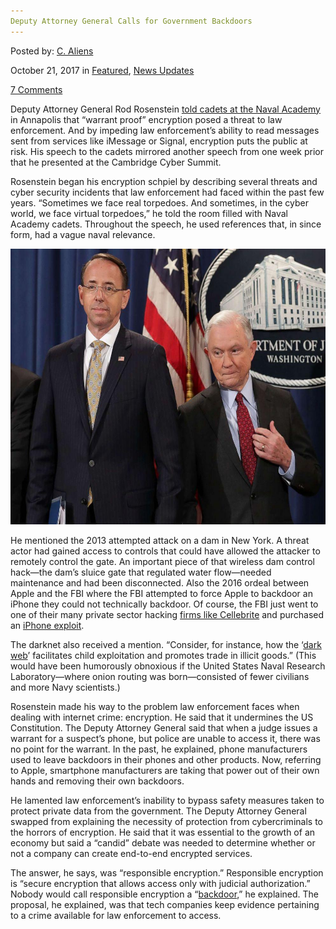 ```yaml
---
Deputy Attorney General Calls for Government Backdoors
---
```

<article class="post-listing post-23187 post type-post status-publish format-standard has-post-thumbnail hentry 
 tag-attorney tag-backdoors tag-calls tag-deputy tag-general tag-government">
    
<div class="post-inner">
    
    
    
<span>Posted by: <a href="https://www.deepdotweb.com/author/caliens/" title="">C. Aliens </a></span>
    
    
<span>October 21, 2017</span>
<span>in <a href="https://www.deepdotweb.com/category/deepdot-news/" rel="category tag">Featured</a>, <a href="https://www.deepdotweb.com/category/news-updates/" rel="category tag">News Updates</a></span>
    
<span><a href="https://www.deepdotweb.com/2017/10/21/deputy-attorney-general-calls-government-backdoors/#comments">7 Comments</a></span>
</p>
<div class="clear"></div>
    
<div class="entry">
    
<p>Deputy Attorney General Rod Rosenstein <a href="https://www.justice.gov/opa/speech/deputy-attorney-general-rod-j-rosenstein-delivers-remarks-encryption-united-states-naval">told cadets at the Naval Academy</a> in Annapolis that “warrant proof” encryption posed a threat to law enforcement. And by impeding law enforcement’s ability to read messages sent from services like iMessage or Signal, encryption puts the public at risk. His speech to the cadets mirrored another speech from one week prior that he presented at the Cambridge Cyber Summit.</p>
<p>Rosenstein began his encryption schpiel by describing several threats and cyber security incidents that law enforcement had faced within the past few years. “Sometimes we face real torpedoes. And sometimes, in the cyber world, we face virtual torpedoes,” he told the room filled with Naval Academy cadets. Throughout the speech, he used references that, in since form, had a vague naval relevance.</p>
<p><img class="wp-image-23188 aligncenter" src="/imgs/2017/10/word-image-41.jpeg" width="588" height="441" /></p>
<p>He mentioned the 2013 attempted attack on a dam in New York. A threat actor had gained access to controls that could have allowed the attacker to remotely control the gate. An important piece of that wireless dam control hack—the dam’s sluice gate that regulated water flow—needed maintenance and had been disconnected. Also the 2016 ordeal between Apple and the FBI where the FBI attempted to force Apple to backdoor an iPhone they could not technically backdoor. Of course, the FBI just went to one of their many private sector hacking <a href="https://www.deepdotweb.com/2017/06/25/local-police-contract-hacking-firms-fbi/">firms like Cellebrite</a> and purchased an <a href="https://www.deepdotweb.com/2017/08/22/dea-talks-iphone-hacking-group/">iPhone exploit</a>.</p>
<p>The darknet also received a mention. “Consider, for instance, how the ‘<a href="https://www.deepdotweb.com/dark-net-market-comparison-chart/">dark web</a>’ facilitates child exploitation and promotes trade in illicit goods.” (This would have been humorously obnoxious if the United States Naval Research Laboratory—where onion routing was born—consisted of fewer civilians and more Navy scientists.)</p>
<p>Rosenstein made his way to the problem law enforcement faces when dealing with internet crime: encryption. He said that it undermines the US Constitution. The Deputy Attorney General said that when a judge issues a warrant for a suspect’s phone, but police are unable to access it, there was no point for the warrant. In the past, he explained, phone manufacturers used to leave backdoors in their phones and other products. Now, referring to Apple, smartphone manufacturers are taking that power out of their own hands and removing their own backdoors.</p>
<p>He lamented law enforcement’s inability to bypass safety measures taken to protect private data from the government. The Deputy Attorney General swapped from explaining the necessity of protection from cybercriminals to the horrors of encryption. He said that it was essential to the growth of an economy but said a “candid” debate was needed to determine whether or not a company can create end-to-end encrypted services.</p>
<p>The answer, he says, was “responsible encryption.” Responsible encryption is “secure encryption that allows access only with judicial authorization.” Nobody would call responsible encryption a “<a href="https://www.deepdotweb.com/2017/09/16/researchers-discover-disabling-intel-backdoor-nsa-hardware-requirement/">backdoor</a>,” he explained. The proposal, he explained, was that tech companies keep evidence pertaining to a crime available for law enforcement to access.</p>
    
    
</div><!-- .entry /-->
<span style="display:none"><a href="https://www.deepdotweb.com/tag/attorney/" rel="tag">attorney</a> <a href="https://www.deepdotweb.com/tag/backdoors/" rel="tag">backdoors</a> <a href="https://www.deepdotweb.com/tag/calls/" rel="tag">calls</a> <a href="https://www.deepdotweb.com/tag/deputy/" rel="tag">deputy</a> <a href="https://www.deepdotweb.com/tag/general/" rel="tag">general</a> <a href="https://www.deepdotweb.com/tag/government/" rel="tag">government</a></span>				<span style="display:none" class="updated">2017-10-21<a href="https://www.deepdotweb.com/author/caliens/" title="Posts by C. Aliens" rel="author">C. Aliens</a></strong></div>
    
    
</div><!-- .post-inner -->
</article><!-- .post-listing -->

